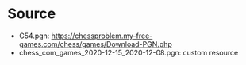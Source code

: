 # Source

* C54.pgn: https://chessproblem.my-free-games.com/chess/games/Download-PGN.php
* chess_com_games_2020-12-15_2020-12-08.pgn: custom resource

